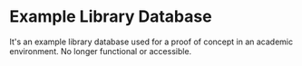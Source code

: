 # Example Library Database
It's an example library database used for a proof of concept in an academic environment. No longer functional or accessible.
